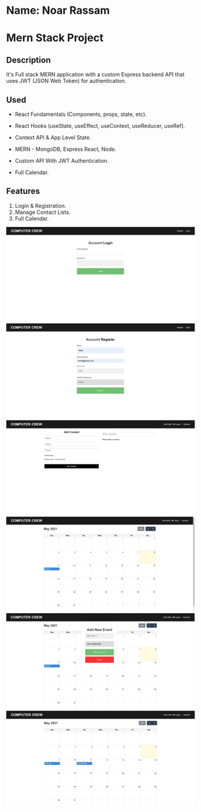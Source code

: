 # Name: Noar Rassam

# Mern Stack Project

## Description
It's Full stack MERN application with a custom Express backend API that uses JWT (JSON Web Token) for authentication.

## Used
* React Fundamentals (Components, props, state, etc).

* React Hooks (useState, useEffect, useContext, useReducer, useRef).

* Context API & App Level State.

* MERN - MongoDB, Express React, Node.

* Custom API With JWT Authentication.

* Full Calendar.

## Features
1. Login & Registration.
2. Manage Contact Lists.
3. Full Calendar.

![![Login]()](https://github.com/noarrassam/MernStack-Login-Contacts-Calendar/blob/master/images/1.JPG)
![![Registration]()](https://github.com/noarrassam/MernStack-Login-Contacts-Calendar/blob/master/images/2.JPG)
![![Add Contacts]()](https://github.com/noarrassam/MernStack-Login-Contacts-Calendar/blob/master/images/3.JPG)
![![Calendar]()](https://github.com/noarrassam/MernStack-Login-Contacts-Calendar/blob/master/images/7.JPG)
![![Add Events]()](https://github.com/noarrassam/MernStack-Login-Contacts-Calendar/blob/master/images/8.JPG)
![![Calendar Events]()](https://github.com/noarrassam/MernStack-Login-Contacts-Calendar/blob/master/images/9.JPG)